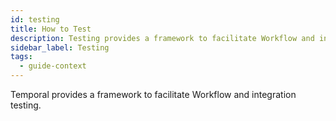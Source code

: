 ```yaml
---
id: testing
title: How to Test
description: Testing provides a framework to facilitate Workflow and integration testing.
sidebar_label: Testing
tags:
  - guide-context
---
```


Temporal provides a framework to facilitate Workflow and integration testing.
